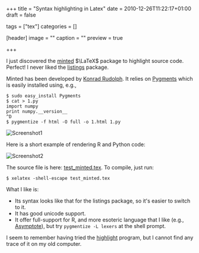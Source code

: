 +++
title = "Syntax highlighting in Latex"
date = 2010-12-26T11:22:17+01:00
draft = false

tags = ["tex"]
categories = []

[header]
image = ""
caption = ""
preview = true

+++

I just discovered the [minted](http://www.ctan.org/tex-archive/macros/latex/contrib/minted/) $\LaTeX$ package to highlight source code. Perfect! I never liked the [listings](http://www.ctan.org/tex-archive/macros/latex/contrib/listings/) package.

Minted has been developed by [Konrad Rudolph](http://stackoverflow.com/questions/1966425/source-code-highlighting-in-latex/1985330#1985330). It relies on [Pygments](http://pygments.org/) which is easily installed using, e.g.,

```
$ sudo easy_install Pygments
$ cat > 1.py
import numpy
print numpy.__version__
^D
$ pygmentize -f html -O full -o 1.html 1.py
```

![Screenshot1](/img/2010-12-26-17-52-00.png)

Here is a short example of rendering R and Python code:

![Screenshot2](/img/2010-12-26-18-18-00.png)

The source file is here: <i class="fa fa-file-code-o fa-1x"></i>  [test_minted.tex](http://www.aliquote.org/pub/test_minted.tex). To compile, just run:

```
$ xelatex -shell-escape test_minted.tex
```

What I like is:

- Its syntax looks like that for the listings package, so it's easier to switch to it.
- It has good unicode support.
- It offer full-support for R, and more esoteric language that I like (e.g., [Asymptote](http://asymptote.sourceforge.net/)), but try `pygmentize -L lexers` at the shell prompt.

I seem to remember having tried the [highlight](http://tug.ctan.org/tex-archive/support/highlight/) program, but I cannot find any trace of it on my old computer.
